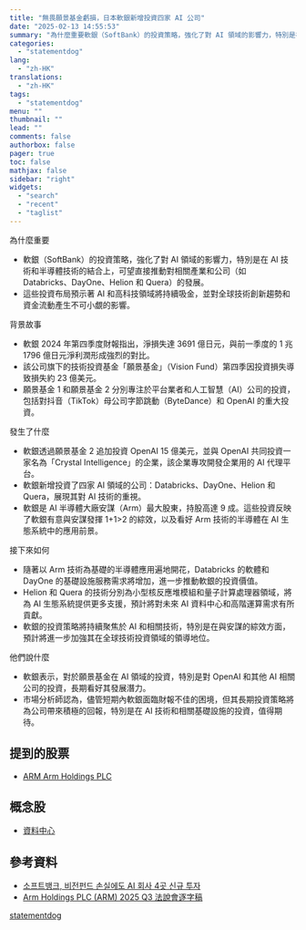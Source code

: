 ```yaml
---
title: "無畏願景基金虧損，日本軟銀新增投資四家 AI 公司"
date: "2025-02-13 14:55:53"
summary: "為什麼重要軟銀（SoftBank）的投資策略，強化了對 AI 領域的影響力，特別是在 AI..."
categories:
  - "statementdog"
lang:
  - "zh-HK"
translations:
  - "zh-HK"
tags:
  - "statementdog"
menu: ""
thumbnail: ""
lead: ""
comments: false
authorbox: false
pager: true
toc: false
mathjax: false
sidebar: "right"
widgets:
  - "search"
  - "recent"
  - "taglist"
---
```


為什麼重要

* 軟銀（SoftBank）的投資策略，強化了對 AI 領域的影響力，特別是在 AI 技術和半導體技術的結合上，可望直接推動對相關產業和公司（如 Databricks、DayOne、Helion 和 Quera）的發展。
* 這些投資布局預示著 AI 和高科技領域將持續吸金，並對全球技術創新趨勢和資金流動產生不可小覷的影響。

背景故事

* 軟銀 2024 年第四季度財報指出，淨損失達 3691 億日元，與前一季度的 1 兆 1796 億日元淨利潤形成強烈的對比。
* 該公司旗下的技術投資基金「願景基金」（Vision Fund）第四季因投資損失導致損失約 23 億美元。
* 願景基金 1 和願景基金 2 分別專注於平台業者和人工智慧（AI）公司的投資，包括對抖音（TikTok）母公司字節跳動（ByteDance）和 OpenAI 的重大投資。

發生了什麼

* 軟銀透過願景基金 2 追加投資 OpenAI 15 億美元，並與 OpenAI 共同投資一家名為「Crystal Intelligence」的企業，該企業專攻開發企業用的 AI 代理平台。
* 軟銀新增投資了四家 AI 領域的公司：Databricks、DayOne、Helion 和 Quera，展現其對 AI 技術的重視。
* 軟銀是 AI 半導體大廠安謀（Arm）最大股東，持股高達 9 成。這些投資反映了軟銀有意與安謀發揮 1+1>2 的綜效，以及看好 Arm 技術的半導體在 AI 生態系統中的應用前景。

接下來如何

* 隨著以 Arm 技術為基礎的半導體應用遍地開花，Databricks 的軟體和 DayOne 的基礎設施服務需求將增加，進一步推動軟銀的投資價值。
* Helion 和 Quera 的技術分別為小型核反應堆模組和量子計算處理器領域，將為 AI 生態系統提供更多支援，預計將對未來 AI 資料中心和高階運算需求有所貢獻。
* 軟銀的投資策略將持續聚焦於 AI 和相關技術，特別是在與安謀的綜效方面，預計將進一步加強其在全球技術投資領域的領導地位。

他們說什麼

* 軟銀表示，對於願景基金在 AI 領域的投資，特別是對 OpenAI 和其他 AI 相關公司的投資，長期看好其發展潛力。
* 市場分析師認為，儘管短期內軟銀面臨財報不佳的困境，但其長期投資策略將為公司帶來積極的回報，特別是在 AI 技術和相關基礎設施的投資，值得期待。

提到的股票
-----

* [ARM Arm Holdings PLC](/analysis/ARM)

概念股
---

* [資料中心](/tags/1188)

參考資料
----

* [소프트뱅크, 비전펀드 손실에도 AI 회사 4곳 신규 투자](http://www.thelec.kr/news/articleView.html?idxno=32909)
* [Arm Holdings PLC (ARM) 2025 Q3 法說會逐字稿](/analysis/ARM/earnings_calls/283607)

[statementdog](https://statementdog.com/news/12433)
